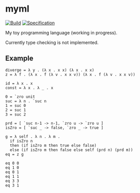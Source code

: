# myml

[![Build](https://github.com/linyinfeng/myml/workflows/Build/badge.svg)](https://github.com/linyinfeng/myml/actions?query=workflow:Build+branch:master)
[![Specification](https://github.com/linyinfeng/myml/workflows/Specification/badge.svg)](https://github.com/linyinfeng/myml/actions?query=workflow:Specification+branch:master)

My toy programming language (working in progress).

Currently type checking is not implemented.

## Example

```text
diverge = λ y . (λ x . x x) (λ x . x x)
z = λ f . (λ x . f (λ v . x x v)) (λ x . f (λ v . x x v))

id = λ x . x
const = λ x . λ _ . x

0 = `zro unit
suc = λ n . `suc n
1 = suc 0
2 = suc 1
3 = suc 2

prd = [ `suc n-1 -> n-1, `zro u -> `zro u ]
isZro = [ `suc _ -> false, `zro _ -> true ]

g = λ self . λ n . λ m .
  if isZro n
  then (if isZro m then true else false)
  else (if isZro m then false else self (prd n) (prd m))
eq = z g

eq 0 0
eq 1 0
eq 0 1
eq 1 1
eq 3 3
eq 3 1
```
